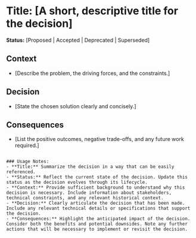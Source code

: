 # Title: [A short, descriptive title for the decision]

**Status:** [Proposed | Accepted | Deprecated | Superseded]

## Context
- [Describe the problem, the driving forces, and the constraints.]

## Decision
- [State the chosen solution clearly and concisely.]

## Consequences
- [List the positive outcomes, negative trade-offs, and any future work required.]
```

### Usage Notes:
- **Title:** Summarize the decision in a way that can be easily referenced.
- **Status:** Reflect the current state of the decision. Update this status as the decision evolves through its lifecycle.
- **Context:** Provide sufficient background to understand why this decision is necessary. Include information about stakeholders, technical constraints, and any relevant historical context.
- **Decision:** Clearly articulate the decision that has been made. Include any relevant technical details or specifications that support the decision.
- **Consequences:** Highlight the anticipated impact of the decision. Consider both the benefits and potential downsides. Note any further actions that will be necessary to implement or revisit the decision.
